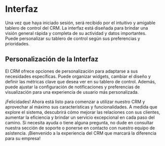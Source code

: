 # Interfaz

Una vez que haya iniciado sesión, será recibido por el intuitivo y amigable tablero de control del CRM. La interfaz está diseñada para brindar una visión general rápida y completa de su actividad y datos importantes. Puede personalizar su tablero de control según sus preferencias y prioridades.

## Personalización de la Interfaz

El CRM ofrece opciones de personalización para adaptarse a sus necesidades específicas. Puede organizar widgets, cambiar el diseño y definir las métricas clave que desea ver en su tablero de control. Además, puede ajustar la configuración de notificaciones y preferencias de visualización para una experiencia de usuario más personalizada.

¡Felicidades! Ahora está listo para comenzar a utilizar nuestro CRM y aprovechar al máximo sus características y funcionalidades. A medida que explore el sistema, descubrirá cómo mejorar las relaciones con sus clientes, aumentar la eficiencia y brindar un servicio excepcional en cada paso del camino. Si necesita ayuda o tiene alguna pregunta, no dude en consultar nuestra sección de soporte o ponerse en contacto con nuestro equipo de asistencia. ¡Bienvenido a la experiencia del CRM que marcará la diferencia para su empresa!
